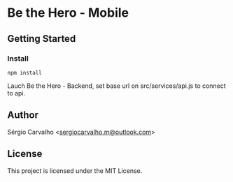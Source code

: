 # Be the Hero - Mobile

## Getting Started

### Install
```npm install```

Lauch Be the Hero - Backend, set base url on src/services/api.js to connect to api.

## Author
Sérgio Carvalho <<sergiocarvalho.m@outlook.com>>

## License
This project is licensed under the MIT License.
